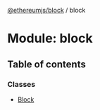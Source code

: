 [@ethereumjs/block](../README.md) / block

# Module: block

## Table of contents

### Classes

- [Block](../classes/block.block-1.md)
